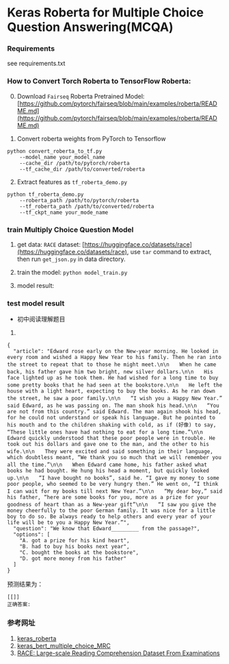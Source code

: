 # Keras Roberta for Multiple Choice Question Answering(MCQA)

### Requirements

see requirements.txt

### How to Convert Torch Roberta to TensorFlow Roberta:

0. Download `Fairseq` Roberta Pretrained Model: [https://github.com/pytorch/fairseq/blob/main/examples/roberta/README.md](https://github.com/pytorch/fairseq/blob/main/examples/roberta/README.md)

1. Convert roberta weights from PyTorch to Tensorflow

```
python convert_roberta_to_tf.py 
    --model_name your_model_name
    --cache_dir /path/to/pytorch/roberta 
    --tf_cache_dir /path/to/converted/roberta
```

2. Extract features as `tf_roberta_demo.py`

```
python tf_roberta_demo.py 
    --roberta_path /path/to/pytorch/roberta
    --tf_roberta_path /path/to/converted/roberta
    --tf_ckpt_name your_mode_name
```
### train Multiply Choice Question Model

1. get data: `RACE` dataset: [https://huggingface.co/datasets/race](https://huggingface.co/datasets/race), use `tar` command to extract, then run `get_json.py` in data directory.

2. train the model: `python model_train.py`

3. model result:



### test model result

- 初中阅读理解题目

1. 
```
{
  "article": "Edward rose early on the New-year morning. He looked in every room and wished a Happy New Year to his family. Then he ran into the street to repeat that to those he might meet.\n\n　　When he came back, his father gave him two bright, new silver dollars.\n\n　　His face lighted up as he took them. He had wished for a long time to buy some pretty books that he had seen at the bookstore.\n\n　　He left the house with a light heart, expecting to buy the books. As he ran down the street, he saw a poor family.\n\n　　“I wish you a Happy New Year.” said Edward, as he was passing on. The man shook his head.\n\n　　“You are not from this country.” said Edward. The man again shook his head, for he could not understand or speak his language. But he pointed to his mouth and to the children shaking with cold, as if (好像) to say, “These little ones have had nothing to eat for a long time.”\n\n　　Edward quickly understood that these poor people were in trouble. He took out his dollars and gave one to the man, and the other to his wife.\n\n　　They were excited and said something in their language, which doubtless meant, “We thank you so much that we will remember you all the time.”\n\n　　When Edward came home, his father asked what books he had bought. He hung his head a moment, but quickly looked up.\n\n　　“I have bought no books”, said he. “I gave my money to some poor people, who seemed to be very hungry then.” He went on, “I think I can wait for my books till next New Year.”\n\n　　“My dear boy,” said his father, “here are some books for you, more as a prize for your goodness of heart than as a New-year gift”\n\n　　“I saw you give the money cheerfully to the poor German family. It was nice for a little boy to do so. Be always ready to help others and every year of your life will be to you a Happy New Year.”",
  "question": "We know that Edward_________ from the passage?",
  "options": [
    "A. got a prize for his kind heart",
    "B. had to buy his books next year",
    "C. bought the books at the bookstore",
    "D. got more money from his father"
  ]
}
```

预测结果为：

```
[[]]
正确答案: 
```

### 参考网址
1. [keras_roberta](https://github.com/midori1/keras_roberta)
2. [keras_bert_multiple_choice_MRC](https://github.com/percent4/keras_bert_multiple_choice_MRC)
3. [RACE: Large-scale Reading Comprehension Dataset From Examinations](https://arxiv.org/pdf/1704.04683v5.pdf)